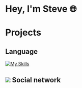 # Hey, I'm Steve 🌐
# Projects
## Language
[![My Skills](https://skillicons.dev/icons?i=c)](https://skillicons.dev)
## ![](https://github.com/user-attachments/assets/68c7d4b8-0be4-4fd8-9058-c5bcda6c4e11) Social network 

